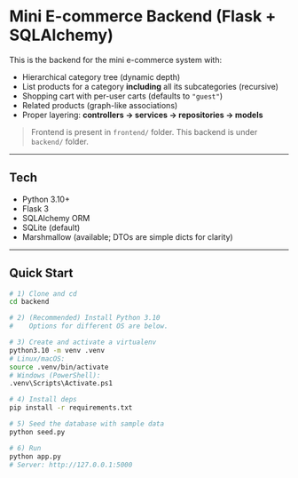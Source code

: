 # Mini E-commerce Backend (Flask + SQLAlchemy)

This is the backend for the mini e-commerce system with:

- Hierarchical category tree (dynamic depth)  
- List products for a category **including** all its subcategories (recursive)  
- Shopping cart with per-user carts (defaults to `"guest"`)  
- Related products (graph-like associations)  
- Proper layering: **controllers → services → repositories → models**  

> Frontend is present in `frontend/` folder. This backend is under `backend/` folder.

---

## Tech

- Python 3.10+
- Flask 3
- SQLAlchemy ORM
- SQLite (default)
- Marshmallow (available; DTOs are simple dicts for clarity)

---

## Quick Start

```bash
# 1) Clone and cd
cd backend

# 2) (Recommended) Install Python 3.10
#    Options for different OS are below.

# 3) Create and activate a virtualenv
python3.10 -m venv .venv
# Linux/macOS:
source .venv/bin/activate
# Windows (PowerShell):
.venv\Scripts\Activate.ps1

# 4) Install deps
pip install -r requirements.txt

# 5) Seed the database with sample data
python seed.py

# 6) Run
python app.py
# Server: http://127.0.0.1:5000
